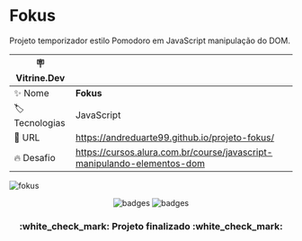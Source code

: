 # Fokus

Projeto temporizador estilo Pomodoro em JavaScript manipulação do DOM.

| :placard: Vitrine.Dev |     |
| -------------  | --- |
| :sparkles: Nome        | **Fokus**
| :label: Tecnologias | JavaScript
| :rocket: URL         | https://andreduarte99.github.io/projeto-fokus/
| :fire: Desafio     | https://cursos.alura.com.br/course/javascript-manipulando-elementos-dom
<!-- Inserir imagem com a #vitrinedev ao final do link -->


![fokus](https://github.com/user-attachments/assets/2c8091ec-3d1e-40a6-a648-ecf5292f46dd#vitrinedev)

<p align="center">
<img src="https://img.shields.io/badge/STATUS-FINALIZADO-green" alt="badges"/>
<img src="https://img.shields.io/github/stars/andreduarte99?style=social" alt="badges"/>
</p>
<h3 align="center"> 
    :white_check_mark: Projeto finalizado  :white_check_mark:
</h3>

